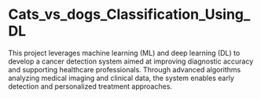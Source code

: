 # Cats_vs_dogs_Classification_Using_DL
This project leverages machine learning (ML) and deep learning (DL) to develop a cancer detection system aimed at improving diagnostic accuracy and supporting healthcare professionals. Through advanced algorithms analyzing medical imaging and clinical data, the system enables early detection and personalized treatment approaches.
